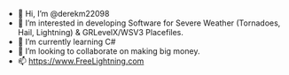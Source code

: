 - 👋 Hi, I’m @derekm22098
- 👀 I’m interested in developing Software for Severe Weather (Tornadoes, Hail, Lightning) & GRLevelX/WSV3 Placefiles.
- 🌱 I’m currently learning C#
- 💞️ I’m looking to collaborate on making big money.
- 📫 https://www.FreeLightning.com

<!---
derekm22098/derekm22098 is a ✨ special ✨ repository because its `README.md` (this file) appears on your GitHub profile.
You can click the Preview link to take a look at your changes.
--->
